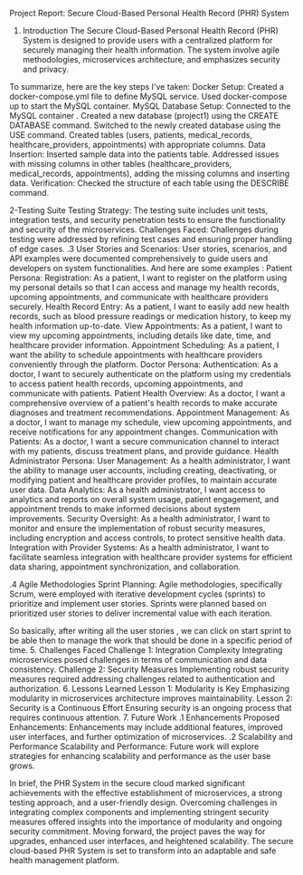 Project Report: Secure Cloud-Based Personal Health Record (PHR) System

1. Introduction
The Secure Cloud-Based Personal Health Record (PHR) System is designed to provide users with a centralized platform for securely managing their health information. The system involve agile methodologies, microservices architecture, and emphasizes security and privacy.

To summarize, here are the key steps I've taken:
Docker Setup:
Created a docker-compose.yml file to define  MySQL service.
Used docker-compose up to start the MySQL container.
MySQL Database Setup:
Connected to the MySQL container .
Created a new database (project1) using the CREATE DATABASE command.
Switched to the newly created database using the USE command.
Created tables (users, patients, medical_records, healthcare_providers, appointments) with appropriate columns.
Data Insertion:
Inserted sample data into the patients table.
Addressed issues with missing columns in other tables (healthcare_providers, medical_records, appointments), adding the missing columns and inserting data.
Verification:
Checked the structure of each table using the DESCRIBE command.

2-Testing Suite
Testing Strategy:
The testing suite includes unit tests, integration tests, and security penetration tests to ensure the functionality and security of the microservices.
Challenges Faced:
Challenges during testing were addressed by refining test cases and ensuring proper handling of edge cases.
.3 User Stories and Scenarios:
User stories, scenarios, and API examples were documented comprehensively to guide users and developers on system functionalities.
And here are some examples : 
Patient Persona:
Registration:
As a patient, I want to register on the platform using my personal details so that I can access and manage my health records, upcoming appointments, and communicate with healthcare providers securely.
Health Record Entry:
As a patient, I want to easily add new health records, such as blood pressure readings or medication history, to keep my health information up-to-date.
View Appointments:
As a patient, I want to view my upcoming appointments, including details like date, time, and healthcare provider information.
Appointment Scheduling:
As a patient, I want the ability to schedule appointments with healthcare providers conveniently through the platform.
Doctor Persona:
Authentication:
As a doctor, I want to securely authenticate on the platform using my credentials to access patient health records, upcoming appointments, and communicate with patients.
Patient Health Overview:
As a doctor, I want a comprehensive overview of a patient's health records to make accurate diagnoses and treatment recommendations.
Appointment Management:
As a doctor, I want to manage my schedule, view upcoming appointments, and receive notifications for any appointment changes.
Communication with Patients:
As a doctor, I want a secure communication channel to interact with my patients, discuss treatment plans, and provide guidance.
Health Administrator Persona:
User Management:
As a health administrator, I want the ability to manage user accounts, including creating, deactivating, or modifying patient and healthcare provider profiles, to maintain accurate user data.
Data Analytics:
As a health administrator, I want access to analytics and reports on overall system usage, patient engagement, and appointment trends to make informed decisions about system improvements.
Security Oversight:
As a health administrator, I want to monitor and ensure the implementation of robust security measures, including encryption and access controls, to protect sensitive health data.
Integration with Provider Systems:
As a health administrator, I want to facilitate seamless integration with healthcare provider systems for efficient data sharing, appointment synchronization, and collaboration.

.4 Agile Methodologies
Sprint Planning:
Agile methodologies, specifically Scrum, were employed with iterative development cycles (sprints) to prioritize and implement user stories.
Sprints were planned based on prioritized user stories to deliver incremental value with each iteration.

So basically, after writing all the user stories , we can click on start sprint to be able then to manage the work that should be done in a specific period of time.
5. Challenges Faced
Challenge 1: Integration Complexity
Integrating microservices posed challenges in terms of communication and data consistency.
Challenge 2: Security Measures
Implementing robust security measures required addressing challenges related to authentication and authorization.
6. Lessons Learned
Lesson 1: Modularity is Key
Emphasizing modularity in microservices architecture improves maintainability.
Lesson 2: Security is a Continuous Effort
Ensuring security is an ongoing process that requires continuous attention.
7. Future Work
.1 Enhancements
Proposed Enhancements:
Enhancements may include additional features, improved user interfaces, and further optimization of microservices.
.2 Scalability and Performance
Scalability and Performance:
Future work will explore strategies for enhancing scalability and performance as the user base grows.

In brief, the PHR System in the secure cloud marked significant achievements with the effective establishment of microservices, a strong testing approach, and a user-friendly design. Overcoming challenges in integrating complex components and implementing stringent security measures offered insights into the importance of modularity and ongoing security commitment. Moving forward, the project paves the way for upgrades, enhanced user interfaces, and heightened scalability. The secure cloud-based PHR System is set to transform into an adaptable and safe health management platform.
